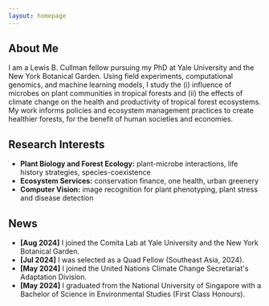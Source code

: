 ```yaml
---
layout: homepage
---
```


## About Me

I am a Lewis B. Cullman fellow pursuing my PhD at Yale University and the New York Botanical Garden.
Using field experiments, computational genomics, and machine learning models, I study the (i)
influence of microbes on plant communities in tropical forests and (ii) the effects of climate change
on the health and productivity of tropical forest ecosystems. My work informs policies and ecosystem
management practices to create healthier forests, for the benefit of human societies and economies. 

## Research Interests

- **Plant Biology and Forest Ecology:** plant-microbe interactions, life history strategies, species-coexistence
- **Ecosystem Services:** conservation finance, one health, urban greenery 
- **Computer Vision:** image recognition for plant phenotyping, plant stress and disease detection

## News

- **[Aug 2024]** I joined the Comita Lab at Yale University and the New York Botanical Garden.
- **[Jul 2024]** I was selected as a Quad Fellow (Southeast Asia, 2024).
- **[May 2024]** I joined the United Nations Climate Change Secretariat's Adaptation Division.
- **[May 2024]** I graduated from the National University of Singapore with a Bachelor of Science in Environmental Studies (First Class Honours). 


